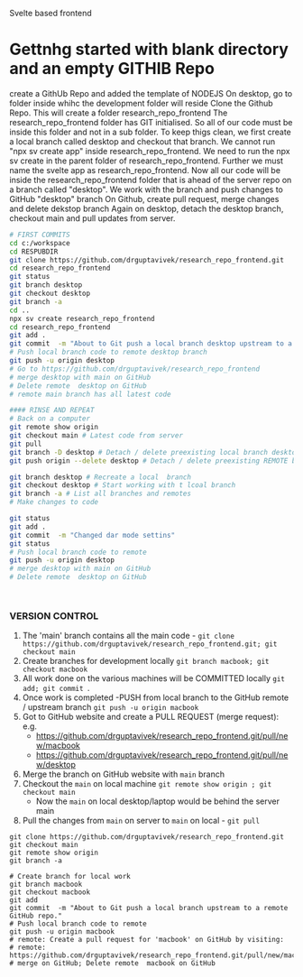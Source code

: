 Svelte based frontend

# Gettnhg started with blank directory and an empty GITHIB Repo

create a GithUb Repo and added the template of NODEJS
On desktop, go to folder inside whihc the development folder will reside
Clone the Github Repo. This will create a folder research_repo_frontend
The research_repo_frontend folder has GIT initialised. So all of our code must be inside this folder and not in a sub folder. To keep thigs clean, we first create a local branch called desktop and  checkout that branch. 
We cannot run "npx sv create app" inside research_repo_frontend. We need to run the npx sv create in the parent folder of research_repo_frontend. Further we must name the svelte app as research_repo_frontend. Now all our code will be inside the research_repo_frontend folder that is ahead of the server repo on  a branch called "desktop". 
We work with the branch and push changes to GitHub "desktop" branch
On Github, create pull request, merge changes and delete dekstop branch
Again on desktop, detach the desktop branch, checkout main and pull updates from server.

```bash
# FIRST COMMITS
cd c:/workspace
cd RESPUBDIR
git clone https://github.com/drguptavivek/research_repo_frontend.git
cd research_repo_frontend
git status
git branch desktop
git checkout desktop
git branch -a
cd ..
npx sv create research_repo_frontend
cd research_repo_frontend
git add .
git commit  -m "About to Git push a local branch desktop upstream to a remote GitHub repo at desktop."
# Push local branch code to remote desktop branch
git push -u origin desktop 
# Go to https://github.com/drguptavivek/research_repo_frontend
# merge desktop with main on GitHub
# Delete remote  desktop on GitHub
# remote main branch has all latest code

#### RINSE AND REPEAT
# Back on a computer
git remote show origin
git checkout main # Latest code from server
git pull
git branch -D desktop # Detach / delete preexisting local branch desktop
git push origin --delete desktop # Detach / delete preexisting REMOTE branch desktop

git branch desktop # Recreate a local  branch
git checkout desktop # Start working with t lcoal branch
git branch -a # List all branches and remotes
# Make changes to code

git status
git add .
git commit  -m "Changed dar mode settins"
git status
# Push local branch code to remote
git push -u origin desktop 
# merge desktop with main on GitHub
# Delete remote  desktop on GitHub




```



### VERSION CONTROL
1. The 'main' branch contains all the main code - `git clone https://github.com/drguptavivek/research_repo_frontend.git; git checkout main`
2. Create branches for development locally  `git branch macbook; git checkout macbook`
3. All work done on the various machines will be COMMITTED locally `git add; git commit `.  
4. Once work is completed -PUSH from local branch to the GitHub remote / upstream  branch `git push -u origin macbook` 
5. Got to GitHub website and create a  PULL REQUEST (merge request): e.g. 
   - https://github.com/drguptavivek/research_repo_frontend.git/pull/new/macbook
   - https://github.com/drguptavivek/research_repo_frontend.git/pull/new/desktop
6. Merge the branch on GitHub website with `main` branch
7. Checkout the `main` on local machine ``git remote show origin ; git checkout main ``
   - Now the `main` on local desktop/laptop would be behind the server main
8. Pull the changes from `main` on server to `main` on local - `git pull `


```shell
git clone https://github.com/drguptavivek/research_repo_frontend.git
git checkout main
git remote show origin 
git branch -a

# Create branch for local work
git branch macbook
git checkout macbook
git add 
git commit  -m "About to Git push a local branch upstream to a remote GitHub repo."
# Push local branch code to remote
git push -u origin macbook
# remote: Create a pull request for 'macbook' on GitHub by visiting:
# remote:      https://github.com/drguptavivek/research_repo_frontend.git/pull/new/macbook
# merge on GitHub; Delete remote  macbook on GitHub


```